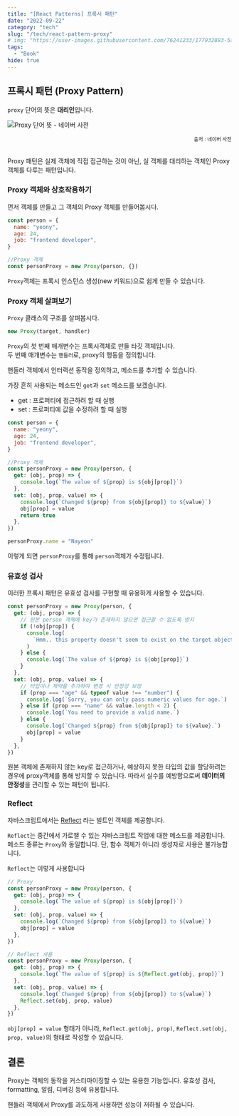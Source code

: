 ```yaml
---
title: "[React Patterns] 프록시 패턴"
date: "2022-09-22"
category: "tech"
slug: "/tech/react-pattern-proxy"
# img: "https://user-images.githubusercontent.com/76241233/177932893-5a504b26-12e4-4ade-b1ce-1951d072ba82.jpg"
tags:
  - "Book"
hide: true
---
```


## 프록시 패턴 (Proxy Pattern)

`proxy` 단어의 뜻은 **대리인**입니다.

![Proxy 단어 뜻 - 네이버 사전](https://user-images.githubusercontent.com/76241233/191401927-69d5773e-a6ef-467f-96b8-5aa3ee883097.png)

<div style="font-size: 0.7rem; text-align: end">출처 : 네이버 사전</div><br/>

Proxy 패턴은 실제 객체에 직접 접근하는 것이 아닌, 실 객체를 대리하는 객체인 Proxy 객체를 다루는 패턴입니다.

### Proxy 객체와 상호작용하기

먼저 객체를 만들고 그 객체의 Proxy 객체를 만들어봅시다.

```javascript
const person = {
  name: "yeony",
  age: 24,
  job: "frontend developer",
}

//Proxy 객체
const personProxy = new Proxy(person, {})
```

`Proxy`객체는 프록시 인스턴스 생성(new 키워드)으로 쉽게 만들 수 있습니다.

### Proxy 객체 살펴보기

`Proxy` 클래스의 구조를 살펴봅시다.

```javascript
new Proxy(target, handler)
```

`Proxy`의 첫 번째 매개변수는 프록시객체로 만들 타깃 객체입니다.  
두 번째 매개변수는 `핸들러`로, proxy의 행동을 정의합니다.

핸들러 객체에서 인터랙션 동작을 정의하고, 메소드를 추가할 수 있습니다.

가장 흔히 사용되는 메소드인 `get`과 `set` 메소드를 보겠습니다.

- get : 프로퍼티에 접근하려 할 때 실행
- set : 프로퍼티에 값을 수정하려 할 때 실행

```javascript
const person = {
  name: "yeony",
  age: 24,
  job: "frontend developer",
}

//Proxy 객체
const personProxy = new Proxy(person, {
  get: (obj, prop) => {
    console.log(`The value of ${prop} is ${obj[prop]}`)
  },
  set: (obj, prop, value) => {
    console.log(`Changed ${prop} from ${obj[prop]} to ${value}`)
    obj[prop] = value
    return true
  },
})

personProxy.name = "Nayeon"
```

이렇게 되면 `personProxy`를 통해 `person`객체가 수정됩니다.

### 유효성 검사

이러한 프록시 패턴은 유효성 검사를 구현할 때 유용하게 사용할 수 있습니다.

```javascript
const personProxy = new Proxy(person, {
  get: (obj, prop) => {
    // 원본 person 객체에 key가 존재하지 않으면 접근할 수 없도록 방지
    if (!obj[prop]) {
      console.log(
        `Hmm.. this property doesn't seem to exist on the target object`
      )
    } else {
      console.log(`The value of ${prop} is ${obj[prop]}`)
    }
  },
  set: (obj, prop, value) => {
    // 타입이나 제약을 추가하여 변경 시 안정성 보장
    if (prop === "age" && typeof value !== "number") {
      console.log(`Sorry, you can only pass numeric values for age.`)
    } else if (prop === "name" && value.length < 2) {
      console.log(`You need to provide a valid name.`)
    } else {
      console.log(`Changed ${prop} from ${obj[prop]} to ${value}.`)
      obj[prop] = value
    }
  },
})
```

원본 객체에 존재하지 않는 key로 접근하거나, 예상하지 못한 타입의 값을 할당하려는 경우에 proxy객체를 통해 방지할 수 있습니다. 따라서 실수를 예방함으로써 **데이터의 안정성**을 관리할 수 있는 패턴이 됩니다.

### Reflect

자바스크립트에서는 [Reflect](https://developer.mozilla.org/en-US/docs/Web/JavaScript/Reference/Global_Objects/Reflect) 라는 빌트인 객체를 제공합니다.

`Reflect`는 중간에서 가로챌 수 있는 자바스크립트 작업에 대한 메소드를 제공합니다. 메소드 종류는 `Proxy`와 동일합니다. 단, 함수 객체가 아니라 생성자로 사용은 불가능합니다.

`Reflect`는 이렇게 사용합니다

```javascript
// Proxy
const personProxy = new Proxy(person, {
  get: (obj, prop) => {
    console.log(`The value of ${prop} is ${obj[prop]}`)
  },
  set: (obj, prop, value) => {
    console.log(`Changed ${prop} from ${obj[prop]} to ${value}`)
    obj[prop] = value
  },
})

// Reflect 사용
const personProxy = new Proxy(person, {
  get: (obj, prop) => {
    console.log(`The value of ${prop} is ${Reflect.get(obj, prop)}`)
  },
  set: (obj, prop, value) => {
    console.log(`Changed ${prop} from ${obj[prop]} to ${value}`)
    Reflect.set(obj, prop, value)
  },
})
```

`obj[prop] = value` 형태가 아니라, `Reflect.get(obj, prop)`, `Reflect.set(obj, prop, value)`의 형태로 작성할 수 있습니다.

## 결론

Proxy는 객체의 동작을 커스터마이징할 수 있는 유용한 기능입니다. 유효성 검사, formatting, 알림, 디버깅 등에 유용합니다.

핸들러 객체에서 Proxy를 과도하게 사용하면 성능이 저하될 수 있습니다.
